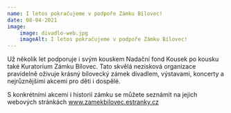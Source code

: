 ```yaml
---
name: I letos pokračujeme v podpoře Zámku Bílovec!
date: 08-04-2021
image:
    image: divadlo-web.jpg
    imageAlt: I letos pokračujeme v podpoře Zámku Bílovec!
---
```

Už několik let podporuje i svým kouskem Nadační fond Kousek po kousku také Kuratorium Zámku Bílovec. Tato skvělá nezisková organizace pravidelně oživuje krásný bílovecký zámek divadlem, výstavami, koncerty a nejrůznějšími akcemi pro děti i dospělé.

S konkrétními akcemi i historií zámku se můžete seznámit na jejich webových stránkách www.zamekbilovec.estranky.cz
